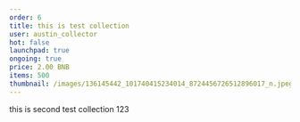 ```yaml
---
order: 6
title: this is test collection
user: austin_collector
hot: false
launchpad: true
ongoing: true
price: 2.00 BNB
items: 500
thumbnail: /images/136145442_101740415234014_8724456726512896017_n.jpeg
---
```

this is second test collection 123